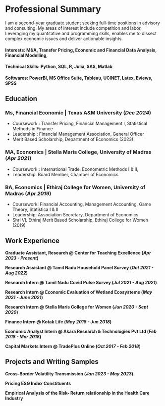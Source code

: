 # Professional Summary

I am a second-year graduate student seeking full-time positions in advisory and consulting. My areas of interest include competition and labor. Leveraging my quantitative and programming skills, enables me to dissect complex economic issues and deliver actionable insights. 

#### Interests: M&A, Transfer Pricing, Economic and Financial Data Analysis, Financial Modelling, 
#### Technical Skills: Python, SQL, R, Julia, SAS, Matlab
#### Softwares: PowerBI, MS Office Suite, Tableau, UCINET, Latex, Eviews, SPSS

## Education
### Ms, Financial Economic | Texas A&M University (_Dec 2024_)
- Coursework : Transfer Pricing, Financial Management I, Statistical Methods in Finance
- Leadership : Financial Management Association, General Officer
- Merit Based Scholarship, Department of Economics (2023)
### MA, Economics | Stella Maris College, University of Madras (_Apr 2021_)
- Coursework : International Trade, Econometric Methods I & II,
- Leadership: Board Member, Chamber of Economics
### BA, Economics | Ethiraj College for Women, University of Madras (_Apr 2019_)
- Coursework: Financial Accounting, Management Accounting, Game Theory, Statistica I & II
- Leadership: Association Secretary, Department of Economics
- Shri VL Ethiraj Merit Based Scholarship, Ethiraj College for Women (2019)

## Work Experience
**Graduate Assistant, Research @ Center for Teaching Excellence (_Apr 2023 - Present_)**

**Research Assistant @ Tamil Nadu Household Panel Survey (_Oct 2021 - Aug 2022_)** 

**Research Intern @ Tamil Nadu Covid Pulse Survey (_Jul 2021 - Aug 2021_)**

**Research Intern @ Economic Evaluation of Wetland Ecosystems (_May 2021 - June 2021_)**

**Research Intern @ Stella Maris College for Women (_Jun 2020 - Sept 2020_)**

**Finance Intern @ Kotak Life (_May 2018 - Jun 2018_)**

**Economic Analyst Intern @ Akara Research & Technologies Pvt Ltd (_Feb 2018 - Mar 2018_)**

**Capital Markets Intern @ TradePlus Online (_Oct 2017 - Feb 2018_)**

## Projects and Writing Samples

**Cross-Border Volatility Transmission (_Jan 2023 - May 2023_)**

**Pricing ESG Index Constituents**

**Empirical Analysis of the Risk- Return relationship in the Health Care Industry**










